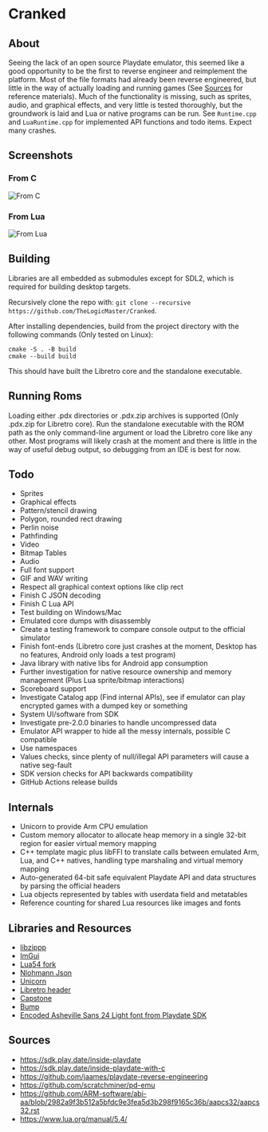 # Cranked

## About
Seeing the lack of an open source Playdate emulator, this seemed like a good opportunity to be the first to reverse engineer and 
reimplement the platform. Most of the file formats had already been reverse engineered, but little in the way of actually loading
and running games (See [Sources](#sources) for reference materials). 
Much of the functionality is missing, such as sprites, audio, and graphical effects, and very little is tested thoroughly, but 
the groundwork is laid and Lua or native programs can be run. See `Runtime.cpp` and `LuaRuntime.cpp` for implemented API functions
and todo items. Expect many crashes.

## Screenshots
### From C
![From C](media/Screenshot_1.png)
### From Lua
![From Lua](media/Screenshot_2.png)

## Building
Libraries are all embedded as submodules except for SDL2, which is required for building desktop targets.

Recursively clone the repo with: `git clone --recursive https://github.com/TheLogicMaster/Cranked`.

After installing dependencies, build from the project directory with the following commands (Only tested on Linux):
```
cmake -S . -B build
cmake --build build
```
This should have built the Libretro core and the standalone executable.

## Running Roms
Loading either .pdx directories or .pdx.zip archives is supported (Only .pdx.zip for Libretro core). Run the standalone
executable with the ROM path as the only command-line argument or load the Libretro core like any other. Most programs will
likely crash at the moment and there is little in the way of useful debug output, so debugging from an IDE is best for now.

## Todo
- Sprites
- Graphical effects
- Pattern/stencil drawing
- Polygon, rounded rect drawing
- Perlin noise
- Pathfinding
- Video
- Bitmap Tables
- Audio
- Full font support
- GIF and WAV writing
- Respect all graphical context options like clip rect
- Finish C JSON decoding
- Finish C Lua API
- Test building on Windows/Mac
- Emulated core dumps with disassembly
- Create a testing framework to compare console output to the official simulator
- Finish font-ends (Libretro core just crashes at the moment, Desktop has no features, Android only loads a test program)
- Java library with native libs for Android app consumption
- Further investigation for native resource ownership and memory management (Plus Lua sprite/bitmap interactions)
- Scoreboard support
- Investigate Catalog app (Find internal APIs), see if emulator can play encrypted games with a dumped key or something
- System UI/software from SDK
- Investigate pre-2.0.0 binaries to handle uncompressed data
- Emulator API wrapper to hide all the messy internals, possible C compatible
- Use namespaces
- Values checks, since plenty of null/illegal API parameters will cause a native seg-fault
- SDK version checks for API backwards compatibility
- GitHub Actions release builds

## Internals
- Unicorn to provide Arm CPU emulation
- Custom memory allocator to allocate heap memory in a single 32-bit region for easier virtual memory mapping
- C++ template magic plus libFFI to translate calls between emulated Arm, Lua, and C++ natives, handling type marshaling and virtual memory mapping
- Auto-generated 64-bit safe equivalent Playdate API and data structures by parsing the official headers
- Lua objects represented by tables with userdata field and metatables
- Reference counting for shared Lua resources like images and fonts

## Libraries and Resources
- [libzippp](https://github.com/ctabin/libzippp)
- [ImGui](https://github.com/ocornut/imgui)
- [Lua54 fork](https://github.com/scratchminer/lua54)
- [Nlohmann Json](https://github.com/nlohmann/json)
- [Unicorn](https://github.com/unicorn-engine/unicorn)
- [Libretro header](https://raw.githubusercontent.com/libretro/libretro-common/master/include/libretro.h)
- [Capstone](https://github.com/capstone-engine/capstone)
- [Bump](https://github.com/kikito/bump.lua)
- [Encoded Asheville Sans 24 Light font from Playdate SDK](https://play.date/dev/)

## Sources
- https://sdk.play.date/inside-playdate
- https://sdk.play.date/inside-playdate-with-c
- https://github.com/jaames/playdate-reverse-engineering
- https://github.com/scratchminer/pd-emu
- https://github.com/ARM-software/abi-aa/blob/2982a9f3b512a5bfdc9e3fea5d3b298f9165c36b/aapcs32/aapcs32.rst
- https://www.lua.org/manual/5.4/
